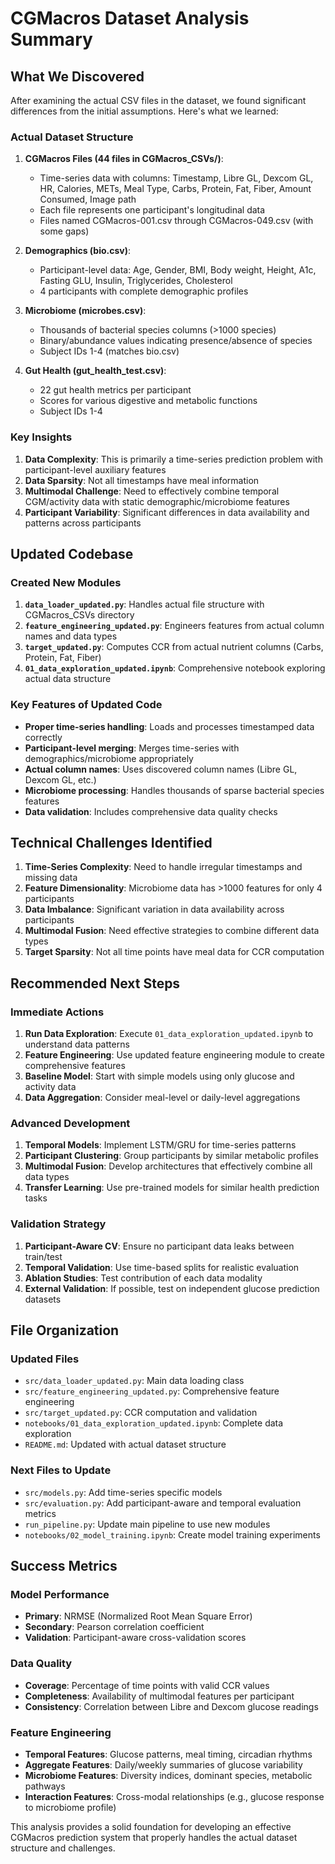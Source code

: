 # CGMacros Dataset Analysis Summary

## What We Discovered

After examining the actual CSV files in the dataset, we found significant differences from the initial assumptions. Here's what we learned:

### Actual Dataset Structure

1. **CGMacros Files (44 files in CGMacros_CSVs/)**:
   - Time-series data with columns: Timestamp, Libre GL, Dexcom GL, HR, Calories, METs, Meal Type, Carbs, Protein, Fat, Fiber, Amount Consumed, Image path
   - Each file represents one participant's longitudinal data
   - Files named CGMacros-001.csv through CGMacros-049.csv (with some gaps)

2. **Demographics (bio.csv)**:
   - Participant-level data: Age, Gender, BMI, Body weight, Height, A1c, Fasting GLU, Insulin, Triglycerides, Cholesterol
   - 4 participants with complete demographic profiles

3. **Microbiome (microbes.csv)**:
   - Thousands of bacterial species columns (>1000 species)
   - Binary/abundance values indicating presence/absence of species
   - Subject IDs 1-4 (matches bio.csv)

4. **Gut Health (gut_health_test.csv)**:
   - 22 gut health metrics per participant
   - Scores for various digestive and metabolic functions
   - Subject IDs 1-4

### Key Insights

1. **Data Complexity**: This is primarily a time-series prediction problem with participant-level auxiliary features
2. **Data Sparsity**: Not all timestamps have meal information
3. **Multimodal Challenge**: Need to effectively combine temporal CGM/activity data with static demographic/microbiome features
4. **Participant Variability**: Significant differences in data availability and patterns across participants

## Updated Codebase

### Created New Modules
1. **`data_loader_updated.py`**: Handles actual file structure with CGMacros_CSVs directory
2. **`feature_engineering_updated.py`**: Engineers features from actual column names and data types
3. **`target_updated.py`**: Computes CCR from actual nutrient columns (Carbs, Protein, Fat, Fiber)
4. **`01_data_exploration_updated.ipynb`**: Comprehensive notebook exploring actual data structure

### Key Features of Updated Code
- **Proper time-series handling**: Loads and processes timestamped data correctly
- **Participant-level merging**: Merges time-series with demographics/microbiome appropriately
- **Actual column names**: Uses discovered column names (Libre GL, Dexcom GL, etc.)
- **Microbiome processing**: Handles thousands of sparse bacterial species features
- **Data validation**: Includes comprehensive data quality checks

## Technical Challenges Identified

1. **Time-Series Complexity**: Need to handle irregular timestamps and missing data
2. **Feature Dimensionality**: Microbiome data has >1000 features for only 4 participants
3. **Data Imbalance**: Significant variation in data availability across participants
4. **Multimodal Fusion**: Need effective strategies to combine different data types
5. **Target Sparsity**: Not all time points have meal data for CCR computation

## Recommended Next Steps

### Immediate Actions
1. **Run Data Exploration**: Execute `01_data_exploration_updated.ipynb` to understand data patterns
2. **Feature Engineering**: Use updated feature engineering module to create comprehensive features
3. **Baseline Model**: Start with simple models using only glucose and activity data
4. **Data Aggregation**: Consider meal-level or daily-level aggregations

### Advanced Development
1. **Temporal Models**: Implement LSTM/GRU for time-series patterns
2. **Participant Clustering**: Group participants by similar metabolic profiles
3. **Multimodal Fusion**: Develop architectures that effectively combine all data types
4. **Transfer Learning**: Use pre-trained models for similar health prediction tasks

### Validation Strategy
1. **Participant-Aware CV**: Ensure no participant data leaks between train/test
2. **Temporal Validation**: Use time-based splits for realistic evaluation
3. **Ablation Studies**: Test contribution of each data modality
4. **External Validation**: If possible, test on independent glucose prediction datasets

## File Organization

### Updated Files
- `src/data_loader_updated.py`: Main data loading class
- `src/feature_engineering_updated.py`: Comprehensive feature engineering
- `src/target_updated.py`: CCR computation and validation
- `notebooks/01_data_exploration_updated.ipynb`: Complete data exploration
- `README.md`: Updated with actual dataset structure

### Next Files to Update
- `src/models.py`: Add time-series specific models
- `src/evaluation.py`: Add participant-aware and temporal evaluation metrics
- `run_pipeline.py`: Update main pipeline to use new modules
- `notebooks/02_model_training.ipynb`: Create model training experiments

## Success Metrics

### Model Performance
- **Primary**: NRMSE (Normalized Root Mean Square Error)
- **Secondary**: Pearson correlation coefficient
- **Validation**: Participant-aware cross-validation scores

### Data Quality
- **Coverage**: Percentage of time points with valid CCR values
- **Completeness**: Availability of multimodal features per participant
- **Consistency**: Correlation between Libre and Dexcom glucose readings

### Feature Engineering
- **Temporal Features**: Glucose patterns, meal timing, circadian rhythms
- **Aggregate Features**: Daily/weekly summaries of glucose variability
- **Microbiome Features**: Diversity indices, dominant species, metabolic pathways
- **Interaction Features**: Cross-modal relationships (e.g., glucose response to microbiome profile)

This analysis provides a solid foundation for developing an effective CGMacros prediction system that properly handles the actual dataset structure and challenges.